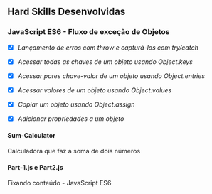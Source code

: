## Hard Skills Desenvolvidas

### JavaScript ES6 - Fluxo de exceção de Objetos

- [X] _Lançamento de erros com throw e capturá-los com try/catch_
- [X] _Acessar todas as chaves de um objeto usando Object.keys_
- [X] _Acessar pares chave-valor de um objeto usando Object.entries_
- [X] _Acessar valores de um objeto usando Object.values_
- [X] _Copiar um objeto usando Object.assign_
- [X] _Adicionar propriedades a um objeto_



#### Sum-Calculator
Calculadora que faz a soma de dois números

#### Part-1.js e Part2.js
Fixando conteúdo - JavaScript ES6
